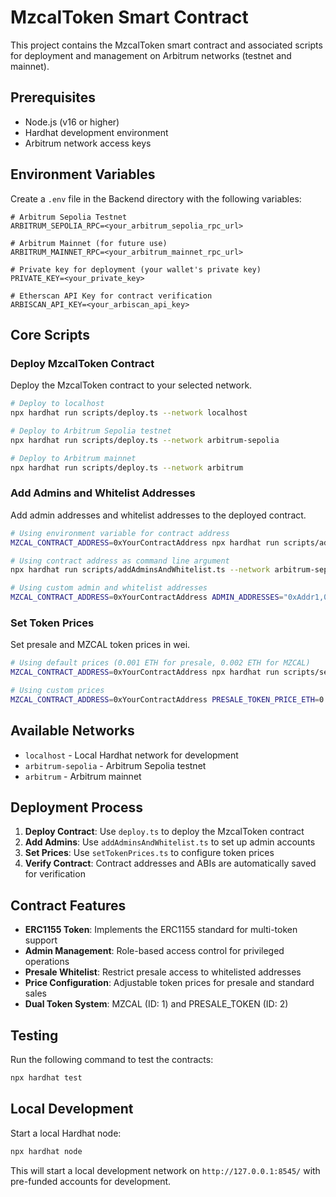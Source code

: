 # MzcalToken Smart Contract

This project contains the MzcalToken smart contract and associated scripts for deployment and management on Arbitrum networks (testnet and mainnet).

## Prerequisites

- Node.js (v16 or higher)
- Hardhat development environment
- Arbitrum network access keys

## Environment Variables

Create a `.env` file in the Backend directory with the following variables:

```env
# Arbitrum Sepolia Testnet
ARBITRUM_SEPOLIA_RPC=<your_arbitrum_sepolia_rpc_url>

# Arbitrum Mainnet (for future use)
ARBITRUM_MAINNET_RPC=<your_arbitrum_mainnet_rpc_url>

# Private key for deployment (your wallet's private key)
PRIVATE_KEY=<your_private_key>

# Etherscan API Key for contract verification
ARBISCAN_API_KEY=<your_arbiscan_api_key>
```

## Core Scripts

### Deploy MzcalToken Contract

Deploy the MzcalToken contract to your selected network.

```bash
# Deploy to localhost
npx hardhat run scripts/deploy.ts --network localhost

# Deploy to Arbitrum Sepolia testnet
npx hardhat run scripts/deploy.ts --network arbitrum-sepolia

# Deploy to Arbitrum mainnet
npx hardhat run scripts/deploy.ts --network arbitrum
```

### Add Admins and Whitelist Addresses

Add admin addresses and whitelist addresses to the deployed contract.

```bash
# Using environment variable for contract address
MZCAL_CONTRACT_ADDRESS=0xYourContractAddress npx hardhat run scripts/addAdminsAndWhitelist.ts --network arbitrum-sepolia

# Using contract address as command line argument
npx hardhat run scripts/addAdminsAndWhitelist.ts --network arbitrum-sepolia 0xYourContractAddress

# Using custom admin and whitelist addresses
MZCAL_CONTRACT_ADDRESS=0xYourContractAddress ADMIN_ADDRESSES="0xAddr1,0xAddr2" WHITELIST_ADDRESSES="0xAddr3,0xAddr4,0xAddr5" npx hardhat run scripts/addAdminsAndWhitelist.ts --network arbitrum-sepolia
```

### Set Token Prices

Set presale and MZCAL token prices in wei.

```bash
# Using default prices (0.001 ETH for presale, 0.002 ETH for MZCAL)
MZCAL_CONTRACT_ADDRESS=0xYourContractAddress npx hardhat run scripts/setTokenPrices.ts --network arbitrum-sepolia

# Using custom prices
MZCAL_CONTRACT_ADDRESS=0xYourContractAddress PRESALE_TOKEN_PRICE_ETH=0.005 MZCAL_TOKEN_PRICE_ETH=0.01 npx hardhat run scripts/setTokenPrices.ts --network arbitrum-sepolia
```

## Available Networks

- `localhost` - Local Hardhat network for development
- `arbitrum-sepolia` - Arbitrum Sepolia testnet
- `arbitrum` - Arbitrum mainnet

## Deployment Process

1. **Deploy Contract**: Use `deploy.ts` to deploy the MzcalToken contract
2. **Add Admins**: Use `addAdminsAndWhitelist.ts` to set up admin accounts
3. **Set Prices**: Use `setTokenPrices.ts` to configure token prices
4. **Verify Contract**: Contract addresses and ABIs are automatically saved for verification

## Contract Features

- **ERC1155 Token**: Implements the ERC1155 standard for multi-token support
- **Admin Management**: Role-based access control for privileged operations
- **Presale Whitelist**: Restrict presale access to whitelisted addresses
- **Price Configuration**: Adjustable token prices for presale and standard sales
- **Dual Token System**: MZCAL (ID: 1) and PRESALE_TOKEN (ID: 2)

## Testing

Run the following command to test the contracts:

```bash
npx hardhat test
```

## Local Development

Start a local Hardhat node:

```bash
npx hardhat node
```

This will start a local development network on `http://127.0.0.1:8545/` with pre-funded accounts for development.
